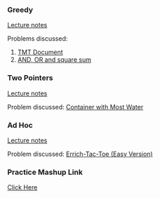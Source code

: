 ### Greedy
[Lecture notes](https://ancc-iitd.github.io/competitive-programming-resources/SoCP21/Lec3_Greedy_TwoPointers_AdHoc/Greedy.pdf)

Problems discussed:
1. [TMT Document](https://codeforces.com/contest/1509/problem/B)
1. [AND, OR and square sum](https://codeforces.com/contest/1368/problem/D)

### Two Pointers
[Lecture notes](https://ancc-iitd.github.io/competitive-programming-resources/SoCP21/Lec3_Greedy_TwoPointers_AdHoc/Two_pointers.pdf)

Problem discussed: [Container with Most Water](https://leetcode.com/problems/container-with-most-water/)

### Ad Hoc
[Lecture notes](https://ancc-iitd.github.io/competitive-programming-resources/SoCP21/Lec3_Greedy_TwoPointers_AdHoc/Ad_Hoc.pdf)

Problem discussed: [Errich-Tac-Toe (Easy Version)](https://codeforces.com/contest/1450/problem/C1)

### Practice Mashup Link
[Click Here](https://vjudge.net/contest/445285)
